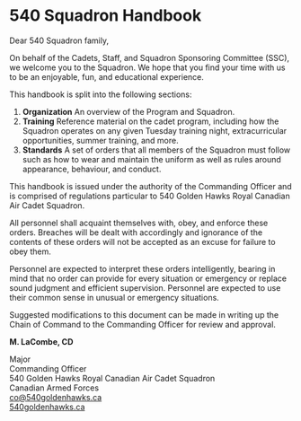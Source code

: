 # 540 Squadron Handbook

Dear 540 Squadron family,

On behalf of the Cadets, Staff, and Squadron Sponsoring Committee \(SSC\), we welcome you to the Squadron. We hope that you find your time with us to be an enjoyable, fun, and educational experience.  

This handbook is split into the following sections:

1. **Organization** An overview of the Program and Squadron.
2. **Training** Reference material on the cadet program, including how the Squadron operates on any given Tuesday training night, extracurricular opportunities, summer training, and more.
3. **Standards** A set of orders that all members of the Squadron must follow such as how to wear and maintain the uniform as well as rules around appearance, behaviour, and conduct.

This handbook is issued under the authority of the Commanding Officer and is comprised of regulations particular to 540 Golden Hawks Royal Canadian Air Cadet Squadron.

All personnel shall acquaint themselves with, obey, and enforce these orders. Breaches will be dealt with accordingly and ignorance of the contents of these orders will not be accepted as an excuse for failure to obey them.

Personnel are expected to interpret these orders intelligently, bearing in mind that no order can provide for every situation or emergency or replace sound judgment and efficient supervision. Personnel are expected to use their common sense in unusual or emergency situations.

Suggested modifications to this document can be made in writing up the Chain of Command to the Commanding Officer for review and approval.

**M. LaCombe, CD**

Major  
Commanding Officer  
540 Golden Hawks Royal Canadian Air Cadet Squadron  
Canadian Armed Forces  
[co@540goldenhawks.ca](mailto:co@540goldenhawks.ca)  
[540goldenhawks.ca](https://540goldenhawks.ca)

